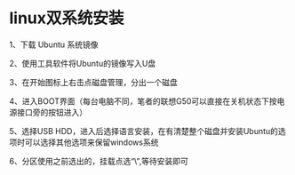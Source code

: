 # linux双系统安装

1、下载 Ubuntu 系统镜像

2、使用工具软件将Ubuntu的镜像写入U盘 

3、在开始图标上右击点磁盘管理，分出一个磁盘

4、进入BOOT界面（每台电脑不同，笔者的联想G50可以直接在关机状态下按电源接口旁的按钮进入）

5、选择USB HDD，进入后选择语言安装，在有清楚整个磁盘并安装Ubuntu的选项时可以选择其他选项来保留windows系统

6、分区使用之前选出的，挂载点选“\”,等待安装即可